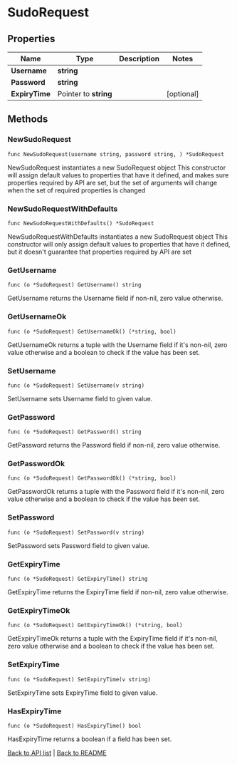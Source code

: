 # SudoRequest

## Properties

Name | Type | Description | Notes
------------ | ------------- | ------------- | -------------
**Username** | **string** |  | 
**Password** | **string** |  | 
**ExpiryTime** | Pointer to **string** |  | [optional] 

## Methods

### NewSudoRequest

`func NewSudoRequest(username string, password string, ) *SudoRequest`

NewSudoRequest instantiates a new SudoRequest object
This constructor will assign default values to properties that have it defined,
and makes sure properties required by API are set, but the set of arguments
will change when the set of required properties is changed

### NewSudoRequestWithDefaults

`func NewSudoRequestWithDefaults() *SudoRequest`

NewSudoRequestWithDefaults instantiates a new SudoRequest object
This constructor will only assign default values to properties that have it defined,
but it doesn't guarantee that properties required by API are set

### GetUsername

`func (o *SudoRequest) GetUsername() string`

GetUsername returns the Username field if non-nil, zero value otherwise.

### GetUsernameOk

`func (o *SudoRequest) GetUsernameOk() (*string, bool)`

GetUsernameOk returns a tuple with the Username field if it's non-nil, zero value otherwise
and a boolean to check if the value has been set.

### SetUsername

`func (o *SudoRequest) SetUsername(v string)`

SetUsername sets Username field to given value.


### GetPassword

`func (o *SudoRequest) GetPassword() string`

GetPassword returns the Password field if non-nil, zero value otherwise.

### GetPasswordOk

`func (o *SudoRequest) GetPasswordOk() (*string, bool)`

GetPasswordOk returns a tuple with the Password field if it's non-nil, zero value otherwise
and a boolean to check if the value has been set.

### SetPassword

`func (o *SudoRequest) SetPassword(v string)`

SetPassword sets Password field to given value.


### GetExpiryTime

`func (o *SudoRequest) GetExpiryTime() string`

GetExpiryTime returns the ExpiryTime field if non-nil, zero value otherwise.

### GetExpiryTimeOk

`func (o *SudoRequest) GetExpiryTimeOk() (*string, bool)`

GetExpiryTimeOk returns a tuple with the ExpiryTime field if it's non-nil, zero value otherwise
and a boolean to check if the value has been set.

### SetExpiryTime

`func (o *SudoRequest) SetExpiryTime(v string)`

SetExpiryTime sets ExpiryTime field to given value.

### HasExpiryTime

`func (o *SudoRequest) HasExpiryTime() bool`

HasExpiryTime returns a boolean if a field has been set.


[Back to API list](../README.md#documentation-for-api-endpoints) | [Back to README](../README.md)


